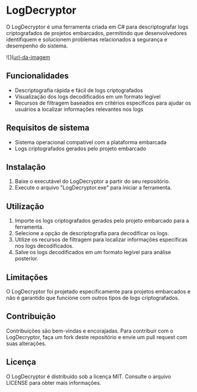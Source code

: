 # LogDecryptor

O LogDecryptor é uma ferramenta criada em C# para descriptografar logs criptografados de projetos embarcados, permitindo que desenvolvedores identifiquem e solucionem problemas relacionados a segurança e desempenho do sistema.

![]([url-da-imagem](https://github.com/herondi/Logdecryptor/blob/master/root/HTR%202023-04-12%2011-57-50-187.jpg)





## Funcionalidades

- Descriptografia rápida e fácil de logs criptografados
- Visualização dos logs decodificados em um formato legível
- Recursos de filtragem baseados em critérios específicos para ajudar os usuários a localizar informações relevantes nos logs

## Requisitos de sistema

- Sistema operacional compatível com a plataforma embarcada
- Logs criptografados gerados pelo projeto embarcado

## Instalação

1. Baixe o executável do LogDecryptor a partir do seu repositório.
2. Execute o arquivo "LogDecryptor.exe" para iniciar a ferramenta.

## Utilização

1. Importe os logs criptografados gerados pelo projeto embarcado para a ferramenta.
2. Selecione a opção de descriptografia para decodificar os logs.
3. Utilize os recursos de filtragem para localizar informações específicas nos logs decodificados.
4. Salve os logs decodificados em um formato legível para análise posterior.

## Limitações

O LogDecryptor foi projetado especificamente para projetos embarcados e não é garantido que funcione com outros tipos de logs criptografados.

## Contribuição

Contribuições são bem-vindas e encorajadas. Para contribuir com o LogDecryptor, faça um fork deste repositório e envie um pull request com suas alterações.

## Licença

O LogDecryptor é distribuído sob a licença MIT. Consulte o arquivo LICENSE para obter mais informações.

